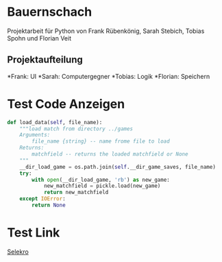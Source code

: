 # Bauernschach

Projektarbeit für Python von Frank Rübenkönig, Sarah Stebich, Tobias Spohn und Florian Veit

## Projektaufteilung

*Frank: UI
*Sarah: Computergegner
*Tobias: Logik
*Florian: Speichern

# Test Code Anzeigen

```python
def load_data(self, file_name):
    """load match from directory ../games
    Arguments:
        file_name {string} -- name frome file to load
    Returns:
        matchfield -- returns the loaded matchfield or None
    """
    __dir_load_game = os.path.join(self.__dir_game_saves, file_name)
    try:
        with open(__dir_load_game, 'rb') as new_game:
            new_matchfield = pickle.load(new_game)
            return new_matchfield
    except IOError:
        return None
```

# Test Link

[Selekro](https://selekro.de/)